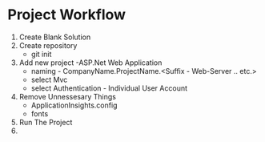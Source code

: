 # Project Workflow

1. Create Blank Solution
2. Create repository 
	- git init
2. Add new project -ASP.Net Web Application
	- naming - CompanyName.ProjectName.<Suffix - Web-Server .. etc.>
	- select Mvc
	- select Authentication - Individual User Account
3. Remove Unnessesary Things
	- ApplicationInsights.config
	- fonts
4. Run The Project
5. 